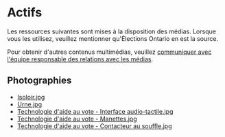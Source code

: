 ﻿# Actifs

Les ressources suivantes sont mises à la disposition des médias. Lorsque
vous les utilisez, veuillez mentionner qu'Élections Ontario en est la
source.

Pour obtenir d'autres contenus multimédias, veuillez [communiquer avec
l'équipe responsable des relations avec les
médias](https://www.elections.on.ca/fr/contact-us/contact-information-by-department.html#accordionBurmedia).

## Photographies

- [Isoloir.jpg](https://www.elections.on.ca/content/dam/NGW/sitecontent/2017_fr/médias/images/Isoloir.jpg)
- [Urne.jpg](https://www.elections.on.ca/content/dam/NGW/sitecontent/2017_fr/médias/images/Urne.jpg)
- [Technologie d'aide au vote - Interface audio-tactile.jpg](https://www.elections.on.ca/content/dam/NGW/sitecontent/2017_fr/médias/images/Technologie%20d'aide%20au%20vote%20-%20Interface%20audio-tactile.jpg)
- [Technologie d'aide au vote - Manettes.jpg](https://www.elections.on.ca/content/dam/NGW/sitecontent/2017_fr/médias/images/Technologie%20d'aide%20au%20vote%20-%20Manettes.jpg)
- [Technologie d'aide au vote - Contacteur au souffle.jpg](https://www.elections.on.ca/content/dam/NGW/sitecontent/2017_fr/médias/images/Technologie%20d'aide%20au%20vote%20-%20Contacteur%20au%20souffle.jpg)
